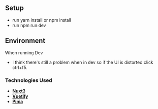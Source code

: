 ## Setup

- run yarn install or npm install
- run npm run dev

## Environment

When running Dev
- I think there's still a problem when in dev so if the UI is distorted click ctrl+f5.

### Technologies Used

- **[Nuxt3](https://nuxt.com/)**
- **[Vuetify](https://next.vuetifyjs.com/en/)**
- **[Pinia](https://pinia.vuejs.org/)**